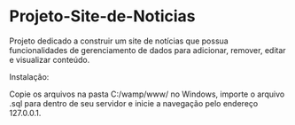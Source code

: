 # Projeto-Site-de-Noticias

Projeto dedicado a construir um site de notícias que possua funcionalidades de gerenciamento de dados para adicionar, remover, editar e visualizar conteúdo.

Instalação:

Copie os arquivos na pasta C:/wamp/www/ no Windows, importe o arquivo .sql para dentro de seu  servidor e inicie a navegação pelo endereço 127.0.0.1.
